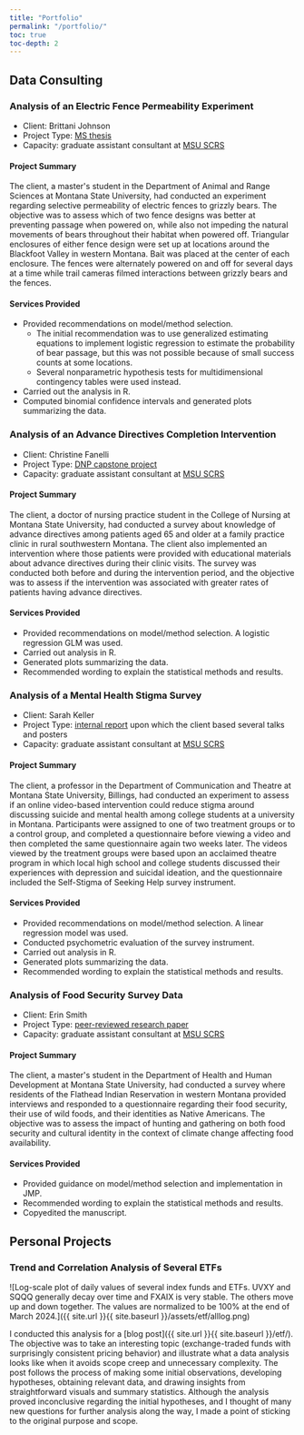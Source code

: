 ```yaml
---
title: "Portfolio"
permalink: "/portfolio/"
toc: true
toc-depth: 2
---
```



## Data Consulting


### Analysis of an Electric Fence Permeability Experiment

- Client: Brittani Johnson
- Project Type: [MS thesis](https://scholarworks.montana.edu/handle/1/14687)
- Capacity: graduate assistant consultant at [MSU SCRS](https://www.montana.edu/statisticalconsulting)

#### Project Summary

The client, a master's student in the Department of Animal and Range Sciences
at Montana State University, had conducted an experiment regarding selective
permeability of electric fences to grizzly bears. The objective was to assess
which of two fence designs was better at preventing passage when powered on,
while also not impeding the natural movements of bears throughout their habitat
when powered off. Triangular enclosures of either fence design were set up at
locations around the Blackfoot Valley in western Montana. Bait was placed at
the center of each enclosure. The fences were alternately powered on and off for
several days at a time while trail cameras filmed interactions between grizzly
bears and the fences.

#### Services Provided

- Provided recommendations on model/method selection.
    - The initial recommendation was to use generalized estimating equations
      to implement logistic regression to estimate the probability of bear
      passage, but this was not possible because of small success counts
      at some locations.
    - Several nonparametric hypothesis tests for multidimensional contingency
      tables were used instead.
- Carried out the analysis in R.
- Computed binomial confidence intervals and generated plots summarizing the
  data.


### Analysis of an Advance Directives Completion Intervention

- Client: Christine Fanelli
- Project Type: [DNP capstone project](https://scholarworks.montana.edu/handle/1/12777)
- Capacity: graduate assistant consultant at [MSU SCRS](https://www.montana.edu/statisticalconsulting)

#### Project Summary

The client, a doctor of nursing practice student in the College of Nursing at
Montana State University, had conducted a survey about knowledge of advance
directives among patients aged 65 and older at a family practice clinic in rural
southwestern Montana. The client also implemented an intervention where those
patients were provided with educational materials about advance directives
during their clinic visits. The survey was conducted both before and during the
intervention period, and the objective was to assess if the intervention was
associated with greater rates of patients having advance directives.

#### Services Provided

- Provided recommendations on model/method selection. A logistic regression
  GLM was used.
- Carried out analysis in R.
- Generated plots summarizing the data.
- Recommended wording to explain the statistical methods and results.


### Analysis of a Mental Health Stigma Survey

- Client: Sarah Keller
- Project Type: [internal report](https://scholarworks.montana.edu/handle/1/14927)
  upon which the client based several talks and posters
- Capacity: graduate assistant consultant at [MSU SCRS](https://www.montana.edu/statisticalconsulting)

#### Project Summary

The client, a professor in the Department of Communication and Theatre at
Montana State University, Billings, had conducted an experiment to assess if
an online video-based intervention could reduce stigma around discussing
suicide and mental health among college students at a university in Montana.
Participants were assigned to one of two treatment groups or to a control
group, and completed a questionnaire before viewing a video and then completed
the same questionnaire again two weeks later. The videos viewed by the
treatment groups were based upon an acclaimed theatre program in which local
high school and college students discussed their experiences with depression
and suicidal ideation, and the questionnaire included the Self-Stigma of
Seeking Help survey instrument.

#### Services Provided

- Provided recommendations on model/method selection. A linear regression
  model was used.
- Conducted psychometric evaluation of the survey instrument.
- Carried out analysis in R.
- Generated plots summarizing the data.
- Recommended wording to explain the statistical methods and results.


### Analysis of Food Security Survey Data

- Client: Erin Smith
- Project Type: [peer-reviewed research paper](https://doi.org/10.5304/jafscd.2019.09B.011)
- Capacity: graduate assistant consultant at [MSU SCRS](https://www.montana.edu/statisticalconsulting)

#### Project Summary

The client, a master's student in the Department of Health and Human Development
at Montana State University, had conducted a survey where residents of the
Flathead Indian Reservation in western Montana provided interviews and responded
to a questionnaire regarding their food security, their use of wild foods, and
their identities as Native Americans. The objective was to assess the impact of
hunting and gathering on both food security and cultural identity in the context
of climate change affecting food availability.

#### Services Provided

- Provided guidance on model/method selection and implementation in JMP.
- Recommended wording to explain the statistical methods and results.
- Copyedited the manuscript.


## Personal Projects


### Trend and Correlation Analysis of Several ETFs

![Log-scale plot of daily values of several index funds and ETFs. UVXY
and SQQQ generally decay over time and FXAIX is very stable. The others move
up and down together. The values are normalized to be 100% at the end of
March 2024.]({{ site.url }}{{ site.baseurl }}/assets/etf/alllog.png)

I conducted this analysis for a
[blog post]({{ site.url }}{{ site.baseurl }}/etf/). The objective was to take
an interesting topic (exchange-traded funds with surprisingly consistent
pricing behavior) and illustrate what a data analysis looks like when it avoids
scope creep and unnecessary complexity. The post follows the process of making
some initial observations, developing hypotheses, obtaining relevant data,
and drawing insights from straightforward visuals and summary statistics.
Although the analysis proved inconclusive regarding the initial hypotheses,
and I thought of many new questions for further analysis along the way, I made
a point of sticking to the original purpose and scope.

